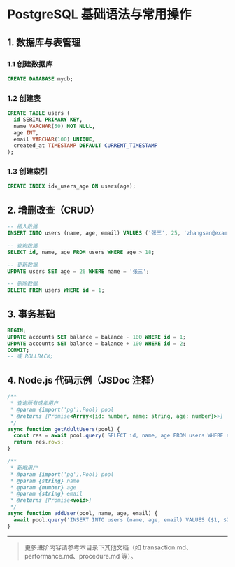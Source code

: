 # PostgreSQL 基础语法与常用操作

## 1. 数据库与表管理
### 1.1 创建数据库
```sql
CREATE DATABASE mydb;
```

### 1.2 创建表
```sql
CREATE TABLE users (
  id SERIAL PRIMARY KEY,
  name VARCHAR(50) NOT NULL,
  age INT,
  email VARCHAR(100) UNIQUE,
  created_at TIMESTAMP DEFAULT CURRENT_TIMESTAMP
);
```

### 1.3 创建索引
```sql
CREATE INDEX idx_users_age ON users(age);
```

## 2. 增删改查（CRUD）
```sql
-- 插入数据
INSERT INTO users (name, age, email) VALUES ('张三', 25, 'zhangsan@example.com');

-- 查询数据
SELECT id, name, age FROM users WHERE age > 18;

-- 更新数据
UPDATE users SET age = 26 WHERE name = '张三';

-- 删除数据
DELETE FROM users WHERE id = 1;
```

## 3. 事务基础
```sql
BEGIN;
UPDATE accounts SET balance = balance - 100 WHERE id = 1;
UPDATE accounts SET balance = balance + 100 WHERE id = 2;
COMMIT;
-- 或 ROLLBACK;
```

## 4. Node.js 代码示例（JSDoc 注释）
```js
/**
 * 查询所有成年用户
 * @param {import('pg').Pool} pool
 * @returns {Promise<Array<{id: number, name: string, age: number}>>}
 */
async function getAdultUsers(pool) {
  const res = await pool.query('SELECT id, name, age FROM users WHERE age > $1', [18]);
  return res.rows;
}

/**
 * 新增用户
 * @param {import('pg').Pool} pool
 * @param {string} name
 * @param {number} age
 * @param {string} email
 * @returns {Promise<void>}
 */
async function addUser(pool, name, age, email) {
  await pool.query('INSERT INTO users (name, age, email) VALUES ($1, $2, $3)', [name, age, email]);
}
```

---

> 更多进阶内容请参考本目录下其他文档（如 transaction.md、performance.md、procedure.md 等）。 